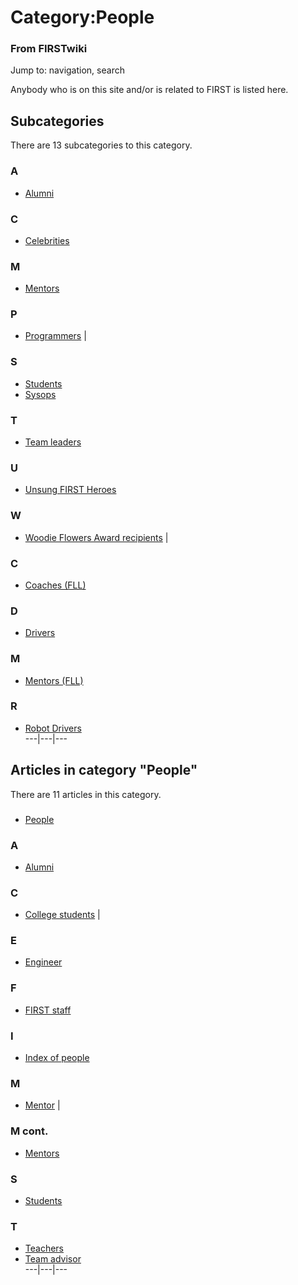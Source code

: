# Category:People

### From FIRSTwiki

Jump to: navigation, search

Anybody who is on this site and/or is related to FIRST is listed here.

  

## Subcategories

There are 13 subcategories to this category.

### A

  * [Alumni](/index.php/Category:Alumni "Category:Alumni" )

### C

  * [Celebrities](/index.php/Category:Celebrities "Category:Celebrities" )

### M

  * [Mentors](/index.php/Category:Mentors "Category:Mentors" )

### P

  * [Programmers](/index.php/Category:Programmers "Category:Programmers" )
|

### S

  * [Students](/index.php/Category:Students "Category:Students" )
  * [Sysops](/index.php/Category:Sysops "Category:Sysops" )

### T

  * [Team leaders](/index.php/Category:Team_leaders "Category:Team leaders" )

### U

  * [Unsung FIRST Heroes](/index.php/Category:Unsung_FIRST_Heroes "Category:Unsung FIRST Heroes" )

### W

  * [Woodie Flowers Award recipients](/index.php/Category:Woodie_Flowers_Award_recipients "Category:Woodie Flowers Award recipients" )
|

### C

  * [Coaches (FLL)](/index.php/Category:Coaches_%28FLL%29 "Category:Coaches \(FLL\)" )

### D

  * [Drivers](/index.php/Category:Drivers "Category:Drivers" )

### M

  * [Mentors (FLL)](/index.php/Category:Mentors_%28FLL%29 "Category:Mentors \(FLL\)" )

### R

  * [Robot Drivers](/index.php/Category:Robot_Drivers "Category:Robot Drivers" )  
---|---|---  
  
## Articles in category "People"

There are 11 articles in this category.

###

  * [People](/index.php/People "People" )

### A

  * [Alumni](/index.php/Alumni "Alumni" )

### C

  * [College students](/index.php/College_students "College students" )
|

### E

  * [Engineer](/index.php/Engineer "Engineer" )

### F

  * [FIRST staff](/index.php/FIRST_staff "FIRST staff" )

### I

  * [Index of people](/index.php/Index_of_people "Index of people" )

### M

  * [Mentor](/index.php/Mentor "Mentor" )
|

### M cont.

  * [Mentors](/index.php/Mentors "Mentors" )

### S

  * [Students](/index.php/Students "Students" )

### T

  * [Teachers](/index.php/Teachers "Teachers" )
  * [Team advisor](/index.php/Team_advisor "Team advisor" )  
---|---|---  
  
